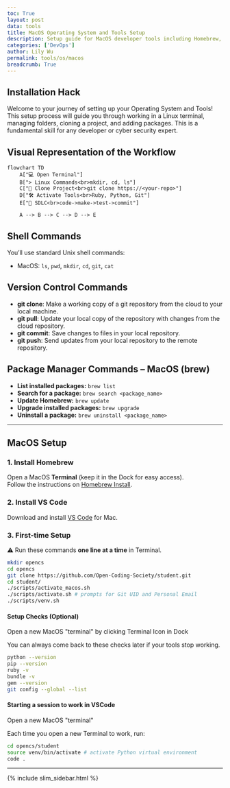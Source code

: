 ```yaml
---
toc: True
layout: post
data: tools
title: MacOS Operating System and Tools Setup
description: Setup guide for MacOS developer tools including Homebrew, Python, and more.
categories: ['DevOps']
author: Lily Wu
permalink: tools/os/macos
breadcrumb: True 
---
```


## Installation Hack

Welcome to your journey of setting up your Operating System and Tools! This setup process will guide you through working in a Linux terminal, managing folders, cloning a project, and adding packages. This is a fundamental skill for any developer or cyber security expert.

## Visual Representation of the Workflow

```mermaid
flowchart TD
    A["💻 Open Terminal"] 
    B["> Linux Commands<br>mkdir, cd, ls"]
    C["📁 Clone Project<br>git clone https://<your-repo>"]
    D["🛠️ Activate Tools<br>Ruby, Python, Git"]
    E["🔄 SDLC<br>code->make->test->commit"]

    A --> B --> C --> D --> E
```

## Shell Commands

You’ll use standard Unix shell commands:

- MacOS: `ls`, `pwd`, `mkdir`, `cd`, `git`, `cat`

## Version Control Commands

- **git clone**: Make a working copy of a git repository from the cloud to your local machine.
- **git pull**: Update your local copy of the repository with changes from the cloud repository.
- **git commit**: Save changes to files in your local repository.
- **git push**: Send updates from your local repository to the remote repository.

## Package Manager Commands – MacOS (brew)

- **List installed packages:** `brew list`
- **Search for a package:** `brew search <package_name>`
- **Update Homebrew:** `brew update`
- **Upgrade installed packages:** `brew upgrade`
- **Uninstall a package:** `brew uninstall <package_name>`

---

## MacOS Setup

### 1. Install Homebrew

Open a MacOS **Terminal** (keep it in the Dock for easy access).  
Follow the instructions on [Homebrew Install](https://brew.sh/).  

### 2. Install VS Code

Download and install [VS Code](https://code.visualstudio.com/download) for Mac.  

### 3. First-time Setup

⚠️ Run these commands **one line at a time** in Terminal.

```bash
mkdir opencs
cd opencs
git clone https://github.com/Open-Coding-Society/student.git
cd student/
./scripts/activate_macos.sh
./scripts/activate.sh # prompts for Git UID and Personal Email
./scripts/venv.sh
```

#### Setup Checks (Optional)

Open a new MacOS "terminal" by clicking Terminal Icon in Dock

You can always come back to these checks later if your tools stop working.

```bash
python --version
pip --version
ruby -v
bundle -v
gem --version
git config --global --list
```

#### Starting a session to work in VSCode

Open a new MacOS "terminal"

Each time you open a new Terminal to work, run:

```bash
cd opencs/student
source venv/bin/activate # activate Python virtual environment
code .
```

---

{% include slim_sidebar.html %}
